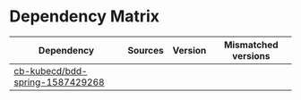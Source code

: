 # Dependency Matrix

Dependency | Sources | Version | Mismatched versions
---------- | ------- | ------- | -------------------
[cb-kubecd/bdd-spring-1587429268](https://github.com/cb-kubecd/bdd-spring-1587429268.git) |  | []() | 
